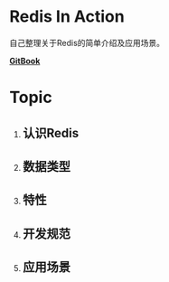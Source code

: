 # Redis In Action

自己整理关于Redis的简单介绍及应用场景。

[**GitBook**](https://84hero.gitbooks.io/redis_in_action/)

# Topic

1. ## 认识Redis
2. ## 数据类型
3. ## 特性
4. ## 开发规范
5. ## 应用场景



